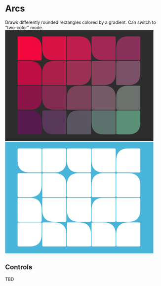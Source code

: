 # Arcs
Draws differently rounded rectangles colored by a gradient. Can switch to "two-color" mode.
![](Arcs_gradient.png)
![](Arcs_twoTone.png)


## Controls
TBD
